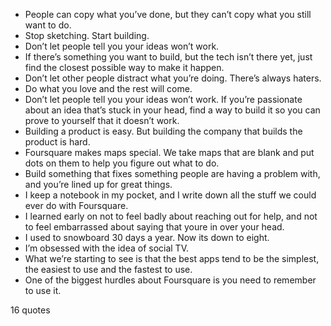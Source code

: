  - People can copy what you’ve done, but they can’t copy what you still want to do.
 - Stop sketching. Start building.
 - Don’t let people tell you your ideas won’t work.
 - If there’s something you want to build, but the tech isn’t there yet, just find the closest possible way to make it happen.
 - Don’t let other people distract what you’re doing. There’s always haters.
 - Do what you love and the rest will come.
 - Don’t let people tell you your ideas won’t work. If you’re passionate about an idea that’s stuck in your head, find a way to build it so you can prove to yourself that it doesn’t work.
 - Building a product is easy. But building the company that builds the product is hard.
 - Foursquare makes maps special. We take maps that are blank and put dots on them to help you figure out what to do.
 - Build something that fixes something people are having a problem with, and you’re lined up for great things.
 - I keep a notebook in my pocket, and I write down all the stuff we could ever do with Foursquare.
 - I learned early on not to feel badly about reaching out for help, and not to feel embarrassed about saying that youre in over your head.
 - I used to snowboard 30 days a year. Now its down to eight.
 - I’m obsessed with the idea of social TV.
 - What we’re starting to see is that the best apps tend to be the simplest, the easiest to use and the fastest to use.
 - One of the biggest hurdles about Foursquare is you need to remember to use it.

16 quotes